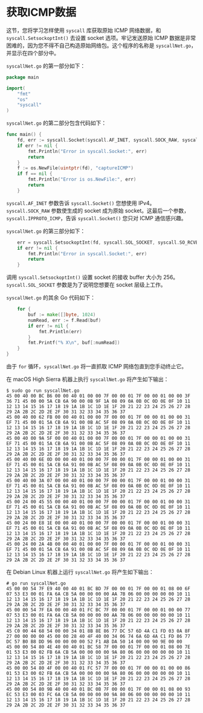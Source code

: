 # **获取ICMP数据**

这节，您将学习怎样使用 `syscall` 库获取原始 ICMP 网络数据，和 `syscall.SetsockoptInt()` 去设置 socket 选项。牢记发送原始 ICMP 数据是非常困难的，因为您不得不自己构造原始网络包。这个程序的名称是 `syscallNet.go`，并显示在四个部分中。

`syscallNet.go` 的第一部分如下：

```go
package main

import(
    "fmt"
    "os"
    "syscall"
)
```

`syscallNet.go` 的第二部分包含代码如下：

```go
func main() {
    fd, err := syscall.Socket(syscall.AF_INET, syscall.SOCK_RAW, syscall.IPPROTO_ICMP)
    if err != nil {
        fmt.Println("Error in syscall.Socket:", err)
        return
    }
    f := os.NewFile(uintptr(fd), "captureICMP")
    if f == nil {
        fmt.Println("Error is os.NewFile:", err)
        return
    }
```

`syscall.AF_INET` 参数告诉 `syscall.Socket()` 您想使用 IPv4。
`syscall.SOCK_RAW` 参数使生成的 socket 成为原始 socket。这最后一个参数，`syscall.IPPROTO_ICMP`，告诉 `syscall.Socket()` 您只对 ICMP 通信感兴趣。

`syscallNet.go` 的第三部分如下：

```go
    err = syscall.SetsockoptInt(fd, syscall.SOL_SOCKET, syscall.SO_RCVBUF, 256)
    if err != nil {
        fmt.Println("Error in syscall.Socket:", err)
        return
    }
```

调用 `syscall.SetsockoptInt()` 设置 socket 的接收 buffer 大小为 256。`syscall.SOL_SOCKET` 参数是为了说明您想要在 socket 层级上工作。

`syscallNet.go` 的其余 Go 代码如下：

```go
    for {
        buf := make([]byte, 1024)
        numRead, err := f.Read(buf)
        if err != nil {
            fmt.Println(err)
        }
        fmt.Printf("% X\n", buf[:numRead])
    }
}
```
由于 `for` 循环，`syscallNet.go` 将一直抓取 ICMP 网络包直到您手动终止它。

在 macOS High Sierra 机器上执行 `syscallNet.go` 将产生如下输出：

```shell
$ sudo go run syscallNet.go
45 00 40 00 BC B6 00 00 40 01 00 00 7F 00 00 01 7F 00 00 01 00 00 3F 36 71 45 00 00 5A CB 6A 90 00 0B 9F 1A 08 09 0A 0B 0C 0D 0E 0F 10 11 12 13 14 15 16 17 18 19 1A 1B 1C 1D 1E 1F 20 21 22 23 24 25 26 27 28 29 2A 2B 2C 2D 2E 2F 30 31 32 33 34 35 36 37
45 00 40 00 62 FB 00 00 40 01 00 00 7F 00 00 01 7F 00 00 01 00 00 31 EF 71 45 00 01 5A CB 6A 91 00 0B AC 5F 08 09 0A 0B 0C 0D 0E 0F 10 11 12 13 14 15 16 17 18 19 1A 1B 1C 1D 1E 1F 20 21 22 23 24 25 26 27 28 29 2A 2B 2C 2D 2E 2F 30 31 32 33 34 35 36 37
45 00 40 00 9A 5F 00 00 40 01 00 00 7F 00 00 01 7F 00 00 01 00 00 31 EF 71 45 00 01 5A CB 6A 91 00 0B AC 5F 08 09 0A 0B 0C 0D 0E 0F 10 11 12 13 14 15 16 17 18 19 1A 1B 1C 1D 1E 1F 20 21 22 23 24 25 26 27 28 29 2A 2B 2C 2D 2E 2F 30 31 32 33 34 35 36 37
45 00 40 00 6E 0D 00 00 40 01 00 00 7F 00 00 01 7F 00 00 01 00 00 31 EF 71 45 00 01 5A CB 6A 91 00 0B AC 5F 08 09 0A 0B 0C 0D 0E 0F 10 11 12 13 14 15 16 17 18 19 1A 1B 1C 1D 1E 1F 20 21 22 23 24 25 26 27 28 29 2A 2B 2C 2D 2E 2F 30 31 32 33 34 35 36 37
45 00 40 00 3A 07 00 00 40 01 00 00 7F 00 00 01 7F 00 00 01 00 00 31 EF 71 45 00 01 5A CB 6A 91 00 0B AC 5F 08 09 0A 0B 0C 0D 0E 0F 10 11 12 13 14 15 16 17 18 19 1A 1B 1C 1D 1E 1F 20 21 22 23 24 25 26 27 28 29 2A 2B 2C 2D 2E 2F 30 31 32 33 34 35 36 37
45 00 24 00 45 55 00 00 40 01 00 00 7F 00 00 01 7F 00 00 01 00 00 31 EF 71 45 00 01 5A CB 6A 91 00 0B AC 5F 08 09 0A 0B 0C 0D 0E 0F 10 11 12 13 14 15 16 17 18 19 1A 1B 1C 1D 1E 1F 20 21 22 23 24 25 26 27 28 29 2A 2B 2C 2D 2E 2F 30 31 32 33 34 35 36 37
45 00 24 00 E8 1E 00 00 40 01 00 00 7F 00 00 01 7F 00 00 01 00 00 31 EF 71 45 00 01 5A CB 6A 91 00 0B AC 5F 08 09 0A 0B 0C 0D 0E 0F 10 11 12 13 14 15 16 17 18 19 1A 1B 1C 1D 1E 1F 20 21 22 23 24 25 26 27 28 29 2A 2B 2C 2D 2E 2F 30 31 32 33 34 35 36 37
45 00 24 00 2A 4B 00 00 40 01 00 00 7F 00 00 01 7F 00 00 01 00 00 31 EF 71 45 00 01 5A CB 6A 91 00 0B AC 5F 08 09 0A 0B 0C 0D 0E 0F 10 11 12 13 14 15 16 17 18 19 1A 1B 1C 1D 1E 1F 20 21 22 23 24 25 26 27 28 29 2A 2B 2C 2D 2E 2F 30 31 32 33 34 35 36 37
```

在 Debian Linux 机器上运行 `syscallNet.go` 将产生如下输出：

```shell
# go run syscallNet.go
45 00 00 54 7F E9 40 00 40 01 BC BD 7F 00 00 01 7F 00 00 01 08 00 6F 07 53 E3 00 01 FA 6A CB 5A 00 00 00 00 AA 7B 06 00 00 00 00 00 10 11 12 13 14 15 16 17 18 19 1A 1B 1C 1D 1E 1F 20 21 22 23 24 25 26 27 28 29 2A 2B 2C 2D 2E 2F 30 31 32 33 34 35 36 37
45 00 00 54 7F EA 00 00 40 01 FC BC 7F 00 00 01 7F 00 00 01 00 00 77 07 53 E3 00 01 FA 6A CB 5A 00 00 00 00 AA 7B 06 00 00 00 00 00 10 11 12 13 14 15 16 17 18 19 1A 1B 1C 1D 1E 1F 20 21 22 23 24 25 26 27 28 29 2A 2B 2C 2D 2E 2F 30 31 32 33 34 35 36 37
45 C0 00 44 68 54 00 00 34 01 8B 8E 86 77 DC 57 6D 4A C1 FD 03 0A 8F 27 00 00 00 00 45 00 00 28 40 4F 40 00 34 06 74 6A 6D 4A C1 FD 86 77 DC 57 B0 B8 DD 96 00 00 00 00 52 F1 AB DA 50 14 00 00 90 9E 00 00
45 00 00 54 80 4E 40 00 40 01 BC 58 7F 00 00 01 7F 00 00 01 08 00 7E 01 53 E3 00 02 FB 6A CB 5A 00 00 00 00 9A 80 06 00 00 00 00 00 10 11 12 13 14 15 16 17 18 19 1A 1B 1C 1D 1E 1F 20 21 22 23 24 25 26 27 28 29 2A 2B 2C 2D 2E 2F 30 31 32 33 34 35 36 37
45 00 00 54 80 4F 00 00 40 01 FC 57 7F 00 00 01 7F 00 00 01 00 00 86 01 53 E3 00 02 FB 6A CB 5A 00 00 00 00 9A 80 06 00 00 00 00 00 10 11 12 13 14 15 16 17 18 19 1A 1B 1C 1D 1E 1F 20 21 22 23 24 25 26 27 28 29 2A 2B 2C 2D 2E 2F 30 31 32 33 34 35 36 37
45 00 00 54 80 9B 40 00 40 01 BC 0B 7F 00 00 01 7F 00 00 01 08 00 93 EC 53 E3 00 03 FC 6A CB 5A 00 00 00 00 9A 80 06 00 00 00 00 00 10 11 12 13 14 15 16 17 18 19 1A 1B 1C 1D 1E 1F 20 21 22 23 24 25 26 27 28 29 2A 2B 2C 2D 2E 2F 30 31 32 33 34 35 36 37
```